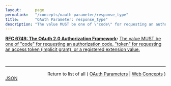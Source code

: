 ```yaml
---
layout:      page
permalink:   "/concepts/oauth-parameter/response_type"
title:       "OAuth Parameter: response_type"
description: "The value MUST be one of \"code\" for requesting an authorization code, \"token\" for requesting an access token (implicit grant), or a registered extension value."
---
```


**[RFC 6749: The OAuth 2.0 Authorization Framework](/specs/IETF/RFC/6749 "The OAuth 2.0 authorization framework enables a third-party application to obtain limited access to an HTTP service, either on behalf of a resource owner by orchestrating an approval interaction between the resource owner and the HTTP service, or by allowing the third-party application to obtain access on its own behalf. This specification replaces and obsoletes the OAuth 1.0 protocol described in RFC 5849."):** [The value MUST be one of "code" for requesting an authorization code, "token" for requesting an access token (implicit grant), or a registered extension value.](http://tools.ietf.org/html/rfc6749#section-3.1.1 "Read documentation for OAuth Parameter &#34;response_type&#34;")

<br/>
<hr/>

<p style="float : left"><a href="./response_type.json" title="JSON representing this particular Web Concept value">JSON</a></p>
<p style="text-align: right">Return to list of all ( <a href="../oauth-parameters">OAuth Parameters</a> | <a href="../">Web Concepts</a> )</p>
